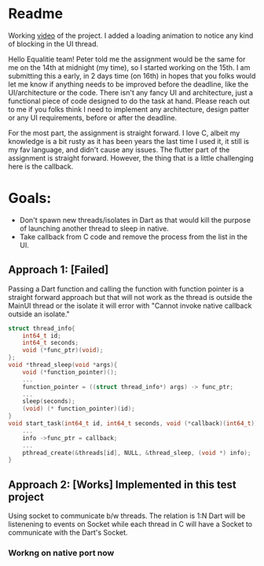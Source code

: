 # Readme
Working [video](https://youtu.be/vpGDtWfNk8Y) of the project. I added a loading animation to notice any kind of blocking in the UI thread.

Hello Equalitie team! Peter told me the assignment would be the same for me on the 14th at midnight (my time), so I started working on the 15th. I am submitting this a early, in 2 days time (on 16th) in hopes that you folks would let me know if anything needs to be improved before the deadline, like the UI/architecture or the code. There isn't any fancy UI and architecture, just a functional piece of code designed to do the task at hand. Please reach out to me if you folks think I need to implement any architecture, design patter or any UI requirements, before or after the deadline.

For the most part, the assignment is straight forward. I love C, albeit my knowledge is a bit rusty as it has been years the last time I used it, it still is my fav language, and didn't cause any issues. The flutter part of the assignment is straight forward. However, the thing that is a little challenging here is the callback.

# Goals:
- Don't spawn new threads/isolates in Dart as that would kill the purpose of launching another thread to sleep in native.
- Take callback from C code and remove the process from the list in the UI.


## Approach 1: [Failed]
Passing a Dart function and calling the function with function pointer is a straight forward approach but that will not work as the thread is outside the MainUI thread or the isolate it will error with "Cannot invoke native callback outside an isolate."
``` c
struct thread_info{
    int64_t id;
    int64_t seconds;
    void (*func_ptr)(void);
};
void *thread_sleep(void *args){
    void (*function_pointer)();
    ...
    function_pointer = ((struct thread_info*) args) -> func_ptr;
    ...
    sleep(seconds);
    (void) (* function_pointer)(id);
}
void start_task(int64_t id, int64_t seconds, void (*callback)(int64_t)){
    ...
    info ->func_ptr = callback;
    ...
    pthread_create(&threads[id], NULL, &thread_sleep, (void *) info);
}
```
## Approach 2: [Works] Implemented in this test project
Using socket to communicate b/w threads. The relation is 1:N Dart will be listenening to events on Socket while each thread in C will have a Socket to communicate with the Dart's Socket.

### Workng on native port now
